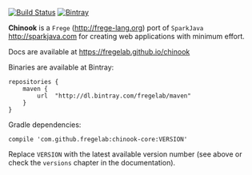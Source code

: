 [![Build Status](https://travis-ci.org/fregelab/chinook.svg?branch=master)](https://travis-ci.org/fregelab/chinook)
[![Bintray](https://img.shields.io/bintray/v/fregelab/maven/chinook-core.svg?style=flat-square)](https://bintray.com/fregelab/maven/chinook-core)

**Chinook** is a `Frege` (http://frege-lang.org) port of
  `SparkJava` http://sparkjava.com for creating web applications with
  minimum effort.

Docs are available at https://fregelab.github.io/chinook

Binaries are available at Bintray:

    repositories {
        maven {
            url  "http://dl.bintray.com/fregelab/maven"
        }
    }

Gradle dependencies:

    compile 'com.github.fregelab:chinook-core:VERSION'

Replace `VERSION` with the latest available version number (see above
or check the `versions` chapter in the documentation).
